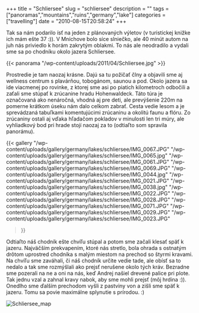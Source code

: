 +++
title = "Schliersee"
slug = "schliersee"
description = ""
tags = ["panoramas","mountains","ruins","germany","lake"]
categories = ["travelling"]
date = "2010-08-15T20:58:24"
+++

Tak sa nám podarilo ísť na jeden z plánovaných výletov (v turistickej knižke ich mám ešte 37 :)). V
Mníchove bolo síce slniečko, ale 40 minút autom na juh nás priviedlo k horám zakrytým oblakmi. To
nás ale neodradilo a vydali sme sa po chodníku okolo jazera Schliersee.


{{< panorama "/wp-content/uploads/2011/04/Schliersee.jpg"  >}}

Prostredie je tam naozaj krásne. Dajú sa tu požičať člny a objavili sme aj wellness centrum s
plavárňou, tobogánom, saunou a pod. Okolo jazera sa ide viacmenej po rovinke, z ktorej sme asi po
piatich kilometroch odbočili a zaťali sme stúpať k zrúcanine hradu Hohenwaldeck. Táto túra je
označovaná ako nenáročná, vhodná aj pre deti, ale prevýšenie 220m na pomerne krátkom úseku nám dalo
celkom zabrať. Cesta vedie lesom a je sprevádzaná tabuľkami komentujúcimi zrúcaninu a okolitú faunu
a flóru. Zo zrúcaniny ostali aj vďaka hľadačom pokladov v minulosti len tri múry, ale vyhliadkový
bod pri hrade stojí naozaj za to (odtiaľto som spravila panorámu).

{{< gallery
    "/wp-content/uploads/gallery/germany/lakes/schliersee/IMG_0067.JPG"
    "/wp-content/uploads/gallery/germany/lakes/schliersee/IMG_0065.jpg"
    "/wp-content/uploads/gallery/germany/lakes/schliersee/IMG_0061.JPG"
    "/wp-content/uploads/gallery/germany/lakes/schliersee/IMG_0069.JPG"
    "/wp-content/uploads/gallery/germany/lakes/schliersee/IMG_0044.jpg"
    "/wp-content/uploads/gallery/germany/lakes/schliersee/IMG_0021.JPG"
    "/wp-content/uploads/gallery/germany/lakes/schliersee/IMG_0038.jpg"
    "/wp-content/uploads/gallery/germany/lakes/schliersee/IMG_0022.JPG"
    "/wp-content/uploads/gallery/germany/lakes/schliersee/IMG_0028.JPG"
    "/wp-content/uploads/gallery/germany/lakes/schliersee/IMG_0071.JPG"
    "/wp-content/uploads/gallery/germany/lakes/schliersee/IMG_0029.JPG"
    "/wp-content/uploads/gallery/germany/lakes/schliersee/IMG_0023.JPG"
>}}

Odtiaľto náš chodník ešte chvíľu stúpal a potom sme začali klesať späť k jazeru. Najväčším
prekvapením, ktoré nás stretlo, bola ohrada s ostnatým drôtom uprostred chodníka s malým miestom na
prechod so štyrmi kravami. Na chvíľu sme zaváhali, či náš chodník určite vedie tade, ale obísť sa
to nedalo a tak sme rozmýšlali ako prejsť nerušene okolo tých kráv. Bezradne sme pozerali na ne a
oni na nás, keď Andrej našiel drevené palice pri plote. Tak jednu vzal a zahnal kravy nabok, aby
sme mohli prejsť (môj hrdina :)). Onedlho sme ďalším prechodom vyšli z pastviny von a zišli sme
späť k jazeru. Tomu sa povie maximálne splynutie s prírodou. :)

<img alt="Schliersee_map"
src="http://www.ajka-andrej.com/wp-content/uploads/2010/08/Schliersee_map.png" /></pre>
